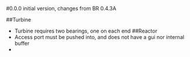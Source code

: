 

#0.0.0
initial version, changes from BR 0.4.3A

##Turbine
- Turbine requires two bearings, one on each end
##Reactor
- Access port must be pushed into, and does not have a gui nor internal buffer
-  